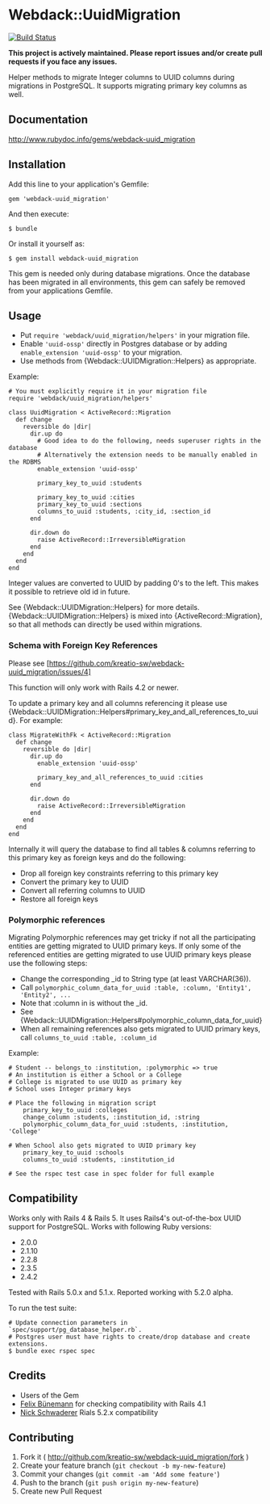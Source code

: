 # Webdack::UuidMigration

[![Build Status](https://travis-ci.org/kreatio-sw/webdack-uuid_migration.svg?branch=master)](https://travis-ci.org/kreatio-sw/webdack-uuid_migration)

**This project is actively maintained. Please report issues and/or create
pull requests if you face any issues.** 

Helper methods to migrate Integer columns to UUID columns during migrations in PostgreSQL.
It supports migrating primary key columns as well.

## Documentation

http://www.rubydoc.info/gems/webdack-uuid_migration

## Installation

Add this line to your application's Gemfile:

    gem 'webdack-uuid_migration'

And then execute:

    $ bundle

Or install it yourself as:

    $ gem install webdack-uuid_migration
    
This gem is needed only during database migrations. 
Once the database has been migrated in all environments, 
this gem can safely be removed from your applications Gemfile.

## Usage

- Put `require 'webdack/uuid_migration/helpers'` in your migration file.
- Enable `'uuid-ossp'` directly in Postgres database or by adding `enable_extension 'uuid-ossp'` to your migration.
- Use methods from {Webdack::UUIDMigration::Helpers} as appropriate.

Example:

    # You must explicitly require it in your migration file
    require 'webdack/uuid_migration/helpers'

    class UuidMigration < ActiveRecord::Migration
      def change
        reversible do |dir|
          dir.up do
            # Good idea to do the following, needs superuser rights in the database
            # Alternatively the extension needs to be manually enabled in the RDBMS
            enable_extension 'uuid-ossp'

            primary_key_to_uuid :students

            primary_key_to_uuid :cities
            primary_key_to_uuid :sections
            columns_to_uuid :students, :city_id, :section_id
          end

          dir.down do
            raise ActiveRecord::IrreversibleMigration
          end
        end
      end
    end

Integer values are converted to UUID by padding 0's to the left. This makes it possible to
retrieve old id in future.

See {Webdack::UUIDMigration::Helpers} for more details. {Webdack::UUIDMigration::Helpers} is mixed
into {ActiveRecord::Migration}, so that all methods can directly be used within migrations.

### Schema with Foreign Key References

Please see [https://github.com/kreatio-sw/webdack-uuid_migration/issues/4]

This function will only work with Rails 4.2 or newer.

To update a primary key and all columns referencing it please use
{Webdack::UUIDMigration::Helpers#primary_key_and_all_references_to_uuid}. For example:

```
class MigrateWithFk < ActiveRecord::Migration
  def change
    reversible do |dir|
      dir.up do
        enable_extension 'uuid-ossp'

        primary_key_and_all_references_to_uuid :cities
      end

      dir.down do
        raise ActiveRecord::IrreversibleMigration
      end
    end
  end
end
```

Internally it will query the database to find all tables & columns referring to this primary key as foreign keys
and do the following:

- Drop all foreign key constraints referring to this primary key
- Convert the primary key to UUID
- Convert all referring columns to UUID
- Restore all foreign keys

### Polymorphic references

Migrating Polymorphic references may get tricky if not all the participating entities are getting migrated to
UUID primary keys. If only some of the referenced entities are getting migrated to use UUID primary keys please use the
following steps:

- Change the corresponding <column>_id to String type (at least VARCHAR(36)).
- Call `polymorphic_column_data_for_uuid :table, :column, 'Entity1', 'Entity2', ...`
- Note that :column in is without the _id.
- See {Webdack::UUIDMigration::Helpers#polymorphic_column_data_for_uuid}
- When all remaining references also gets migrated to UUID primary keys, call `columns_to_uuid :table, :column_id`

Example:

    # Student -- belongs_to :institution, :polymorphic => true
    # An institution is either a School or a College
    # College is migrated to use UUID as primary key
    # School uses Integer primary keys

    # Place the following in migration script
        primary_key_to_uuid :colleges
        change_column :students, :institution_id, :string
        polymorphic_column_data_for_uuid :students, :institution, 'College'

    # When School also gets migrated to UUID primary key
        primary_key_to_uuid :schools
        columns_to_uuid :students, :institution_id

    # See the rspec test case in spec folder for full example


## Compatibility

Works only with Rails 4 & Rails 5. It uses Rails4's out-of-the-box UUID support for PostgreSQL. Works with following 
Ruby versions:

- 2.0.0
- 2.1.10
- 2.2.8
- 2.3.5
- 2.4.2
 
Tested with Rails 5.0.x and 5.1.x. Reported working with 5.2.0 alpha.

To run the test suite:

    # Update connection parameters in `spec/support/pg_database_helper.rb`.
    # Postgres user must have rights to create/drop database and create extensions.
    $ bundle exec rspec spec

## Credits

- Users of the Gem
- [Felix Bünemann](https://github.com/felixbuenemann) for checking compatibility with Rails 4.1
- [Nick Schwaderer](https://github.com/Schwad) Rials 5.2.x compatibility

## Contributing

1. Fork it ( http://github.com/kreatio-sw/webdack-uuid_migration/fork )
2. Create your feature branch (`git checkout -b my-new-feature`)
3. Commit your changes (`git commit -am 'Add some feature'`)
4. Push to the branch (`git push origin my-new-feature`)
5. Create new Pull Request
